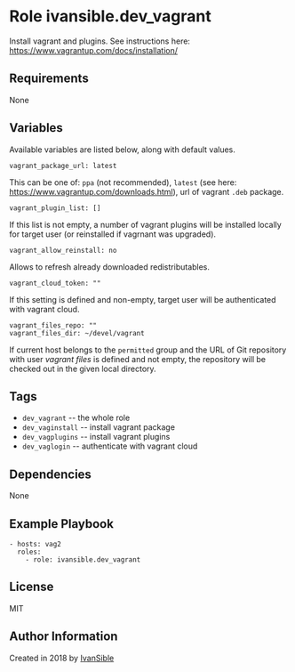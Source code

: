 # Role ivansible.dev_vagrant

Install vagrant and plugins.
See instructions here: https://www.vagrantup.com/docs/installation/


## Requirements

None


## Variables

Available variables are listed below, along with default values.

    vagrant_package_url: latest

This can be one of:
 `ppa` (not recommended),
 `latest` (see here: https://www.vagrantup.com/downloads.html),
 url of vagrant `.deb` package.

    vagrant_plugin_list: []

If this list is not empty, a number of vagrant plugins will be installed
locally for target user (or reinstalled if vagrnant was upgraded).

    vagrant_allow_reinstall: no

Allows to refresh already downloaded redistributables.

    vagrant_cloud_token: ""

If this setting is defined and non-empty, target user will be
authenticated with vagrant cloud.

    vagrant_files_repo: ""
    vagrant_files_dir: ~/devel/vagrant
If current host belongs to the `permitted` group and the URL of Git repository
with user _vagrant files_ is defined and not empty, the repository will be
checked out in the given local directory.


## Tags

- `dev_vagrant` -- the whole role
- `dev_vaginstall` -- install vagrant package
- `dev_vagplugins` -- install vagrant plugins
- `dev_vaglogin` -- authenticate with vagrant cloud


## Dependencies

None


## Example Playbook

    - hosts: vag2
      roles:
        - role: ivansible.dev_vagrant


## License

MIT


## Author Information

Created in 2018 by [IvanSible](https://github.com/ivansible)
